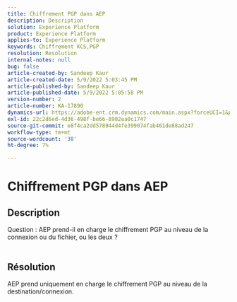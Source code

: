 ```yaml
---
title: Chiffrement PGP dans AEP
description: Description
solution: Experience Platform
product: Experience Platform
applies-to: Experience Platform
keywords: Chiffrement KCS,PGP
resolution: Resolution
internal-notes: null
bug: false
article-created-by: Sandeep Kaur
article-created-date: 5/9/2022 5:03:45 PM
article-published-by: Sandeep Kaur
article-published-date: 5/9/2022 5:05:58 PM
version-number: 2
article-number: KA-17890
dynamics-url: https://adobe-ent.crm.dynamics.com/main.aspx?forceUCI=1&pagetype=entityrecord&etn=knowledgearticle&id=f45d98fb-b9cf-ec11-a7b5-00224809c27a
exl-id: 22c2d6ed-4d36-498f-be66-8902ea0c1747
source-git-commit: e8f4ca2dd578944d4fe399074fab461de88ad247
workflow-type: tm+mt
source-wordcount: '38'
ht-degree: 7%

---
```


# Chiffrement PGP dans AEP

## Description

Question : AEP prend-il en charge le chiffrement PGP au niveau de la connexion ou du fichier, ou les deux ?
<br> 

## Résolution


AEP prend uniquement en charge le chiffrement PGP au niveau de la destination/connexion.

